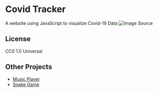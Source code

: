 # Covid Tracker
A website using JavaScript to visualize Covid-19 Data
![Image Source](https://user-images.githubusercontent.com/89779009/185761860-ac86034f-0d1d-4e9d-a1be-8d5a6af76dd7.png)

## License
CC0 1.0 Universal

## Other Projects
- [Music Player](https://github.com/saiyameh/music-player.git)
- [Snake Game](https://github.com/saiyameh/snake-game.git)
